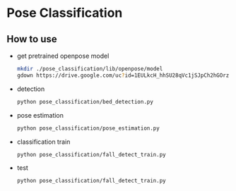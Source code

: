 
# Pose Classification

## How to use

- get pretrained openpose model
  ``` bash
  mkdir ./pose_classification/lib/openpose/model
  gdown https://drive.google.com/uc?id=1EULkcH_hhSU28qVc1jSJpCh2hGOrzpjK -O ./pose_classification/lib/openpose/model/body_pose_model.pth
  ```

- detection

  ``` bash
  python pose_classification/bed_detection.py
  ```

- pose estimation

  ``` bash
  python pose_classification/pose_estimation.py
  ```

- classification
  train
  ``` bash
  python pose_classification/fall_detect_train.py
  ```
  
- test
  ``` bash
  python pose_classification/fall_detect_train.py
  ```

